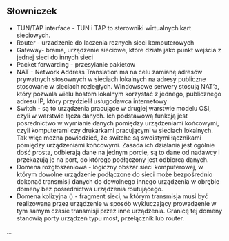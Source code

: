 ## Słowniczek

* TUN/TAP interface - TUN i TAP to sterowniki wirtualnych kart sieciowych. 
* Router - urzadzenie do laczenia roznych sieci komputerowych
* Gateway- brama, urządzenie sieciowe, które działa jako punkt wejścia z jednej sieci do innych sieci
* Packet forwarding - przesylanie pakietow 
* NAT - Network Address Translation ma na celu zamianę adresów prywatnych stosownych w sieciach lokalnych na adresy publiczne stosowane w sieciach rozległych. Windowsowe serwery stosują NAT’a, który pozwala wielu hostom lokalnym korzystać z jednego, publicznego adresu IP, który przydzielił usługodawca internetowy
* Switch - są to urządzenia pracujące w drugiej warstwie modelu OSI, czyli w warstwie łącza danych. Ich podstawową funkcją jest pośrednictwo w wymianie danych pomiędzy urządzeniami końcowymi, czyli komputerami czy drukarkami pracującymi w sieciach lokalnych. Tak więc można powiedzieć, że switche są swoistymi łącznikami pomiędzy urządzeniami końcowymi. Zasada ich działania jest ogólnie dość prosta, odbierają dane na jednym porcie, są to dane od nadawcy i przekazują je na port, do którego podłączony jest odbiorca danych.
* Domena rozgłoszeniowa - logiczny obszar sieci komputerowej, w którym dowolne urządzenie podłączone do sieci może bezpośrednio dokonać transmisji danych do dowolnego innego urządzenia w obrębie domeny bez pośrednictwa urządzenia routującego.
* Domena kolizyjna () - fragment sieci, w którym transmisja musi być realizowana przez urządzenie w sposób wykluczający prowadzenie w tym samym czasie transmisji przez inne urządzenia. Granicę tej domeny stanowią porty urządzeń typu most, przełącznik lub router.

...
